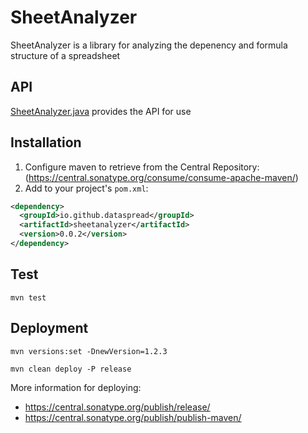 # SheetAnalyzer

SheetAnalyzer is a library for analyzing the depenency and formula structure of a spreadsheet

## API

[SheetAnalyzer.java](https://github.com/dataspread/sheetanalyzer/blob/main/src/main/java/org/dataspread/sheetanalyzer/SheetAnalyzer.java) provides the API for use

## Installation

1. Configure maven to retrieve from the Central Repository: (https://central.sonatype.org/consume/consume-apache-maven/)
2. Add to your project's `pom.xml`:

```xml
<dependency>
  <groupId>io.github.dataspread</groupId>
  <artifactId>sheetanalyzer</artifactId>
  <version>0.0.2</version>
</dependency>
```

## Test

```shell
mvn test
```

## Deployment

```shell
mvn versions:set -DnewVersion=1.2.3
```

```shell
mvn clean deploy -P release
```

More information for deploying:

- https://central.sonatype.org/publish/release/
- https://central.sonatype.org/publish/publish-maven/
